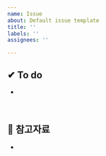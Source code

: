 ```yaml
---
name: Issue
about: Default issue template
title: ''
labels: ''
assignees: ''

---
```


## ✔ To do

-

<br/>

## 📃 참고자료

-
